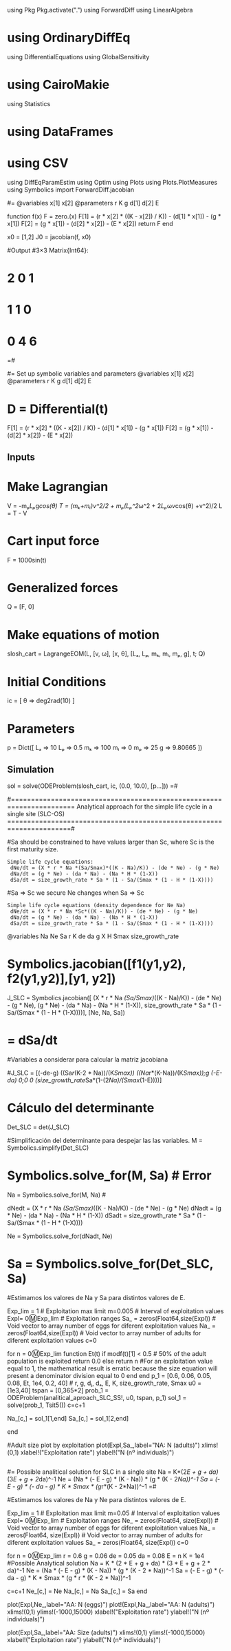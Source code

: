 using Pkg
Pkg.activate(".")
using ForwardDiff
using LinearAlgebra
# using OrdinaryDiffEq
using DifferentialEquations
using GlobalSensitivity
# using CairoMakie
using Statistics
# using DataFrames
# using CSV
using DiffEqParamEstim
using Optim
using Plots
using Plots.PlotMeasures
using Symbolics
import ForwardDiff.jacobian

#=
@variables x[1] x[2]
@parameters r K g d[1] d[2] E

function f(x)
    F = zero.(x)
    F[1]  = (r * x[2] * ((K - x[2]) / K)) - (d[1] * x[1]) - (g * x[1])
    F[2]  = (g * x[1]) - (d[2] * x[2]) - (E * x[2])
    return F
end

x0 = [1,2]
J0 = jacobian(f, x0)

#Output
#3×3 Matrix{Int64}:
# 2  0  1
# 1  1  0
# 0  4  6

=#


#= Set up symbolic variables and parameters
@variables x[1] x[2]
@parameters r K g d[1] d[2] E

# D = Differential(t)
F[1]  = (r * x[2] * ((K - x[2]) / K)) - (d[1] * x[1]) - (g * x[1])
F[2]  = (g * x[1]) - (d[2] * x[2]) - (E * x[2])


  ## Inputs
# Make Lagrangian
V = -mₚ*Lₚ*g*cos(θ)
T = (mₖ+mₗ)*v^2/2 + mₚ*(Lₚ^2*ω^2 + 2*Lₚ*ω*v*cos(θ) +v^2)/2
L = T - V

# Cart input force
F = 1000sin(t)

# Generalized forces
Q = [F, 0]

# Make equations of motion
slosh_cart = LagrangeEOM(L, [v, ω], [x, θ], [Lₐ, Lₚ, mₖ, mₗ, mₚ, g], t; Q)

# Initial Conditions
ic = [
    θ => deg2rad(10)
]

# Parameters
p = Dict([
    Lₐ => 10
    Lₚ => 0.5
    mₖ => 100
    mₗ => 0
    mₚ => 25
    g => 9.80665
])


## Simulation
sol = solve(ODEProblem(slosh_cart, ic, (0.0, 10.0), [p...]))
=#

#======================================================================
Analytical approach for the simple life cycle in a single site (SLC-OS)
======================================================================#

#Sa should be constrained to have values larger than Sc, where Sc is the first maturity size.
```
Simple life cycle equations:
 dNe/dt = (X * r * Na *(Sa/Smax)*((K - Na)/K)) - (de * Ne) - (g * Ne)
 dNa/dt = (g * Ne) - (da * Na) - (Na * H * (1-X))
 dSa/dt = size_growth_rate * Sa * (1 - Sa/(Smax * (1 - H * (1-X))))
```

#Sa => Sc we secure Ne changes when Sa => Sc 
```
Simple life cycle equations (density dependence for Ne Na)
 dNe/dt = (X * r * Na *Sc*((K - Na)/K)) - (de * Ne) - (g * Ne)
 dNa/dt = (g * Ne) - (da * Na) - (Na * H * (1-X))
 dSa/dt = size_growth_rate * Sa * (1 - Sa/(Smax * (1 - H * (1-X))))
```

@variables Na Ne Sa r K de da g X H Smax size_growth_rate 

# Symbolics.jacobian([f1(y1,y2), f2(y1,y2)],[y1, y2])

J_SLC = Symbolics.jacobian([
 (X * r * Na *(Sa/Smax)*((K - Na)/K)) - (de * Ne) - (g * Ne),
 (g * Ne) - (da * Na) - (Na * H * (1-X)),
 size_growth_rate * Sa * (1 - Sa/(Smax * (1 - H * (1-X))))], [Ne, Na, Sa])
 # = dSa/dt
#Variables a considerar para calcular la matriz jacobiana  


#J_SLC = [(-de-g) ((Sa*r*(K-2 * Na))/(K*Smax)) ((Na*r*(K-Na))/(K*Smax));g (-E-da) 0;0 0 (size_growth_rate*Sa*(1-(2*Na)/(Smax*(1-E))))]

# Cálculo del determinante
Det_SLC = det(J_SLC)



#Simplificación del determinante para despejar las las variables.
M = Symbolics.simplify(Det_SLC)


# Symbolics.solve_for(M, Sa) # Error

Na = Symbolics.solve_for(M, Na) #

dNedt = (X * r * Na *(Sa/Smax)*((K - Na)/K)) - (de * Ne) - (g * Ne)
dNadt = (g * Ne) - (da * Na) - (Na * H * (1-X))
dSadt = size_growth_rate * Sa * (1 - Sa/(Smax * (1 - H * (1-X))))


Ne = Symbolics.solve_for(dNadt, Ne)

# Sa = Symbolics.solve_for(Det_SLC, Sa)

#Estimamos los valores de Na y Sa para distintos valores de E.

Exp_lim = 1                 # Exploitation max limit 
m=0.005                      # Interval of exploitation values 
Expl= 0:m:Exp_lim           # Exploitation ranges
Sa_ = zeros(Float64,size(Expl)) # Void vector to array number of eggs for diferent exploitation values
Na_ = zeros(Float64,size(Expl)) # Void vector to array number of adults for diferent exploitation values
c=0

for n = 0:m:Exp_lim
  function Et(t)
  if modf(t)[1] < 0.5         # 50% of the adult population is exploited
    return 0.0
  else
    return n                    #For an exploitation value equal to 1, the mathematical result is erratic because the size equation will present a denominator division equal to 0
  end
 end
 p_1 = [0.6, 0.06, 0.05, 0.08, Et, 1e4, 0.2, 40] # r, g, dⱼ, dₐ, E, K, size_growth_rate, Smax
 u0 = [1e3,40]
 tspan = [0,365*2]
 prob_1 = ODEProblem(analitical_aproach_SLC_SS!, u0, tspan, p_1)
 sol_1 = solve(prob_1, Tsit5())
 c=c+1

 Na_[c,] = sol_1[1,end]
 Sa_[c,] = sol_1[2,end]

end

#Adult size plot by exploitation
plot(Expl,Sa_,label="NA: N (adults)")
xlims!(0,1)
xlabel!("Exploitation rate")
ylabel!("N (nº individuals)") 



````````````````````````````````````````````````````

````````````````````````````````````````````````````

#= Possible analitical solution for SLC in a single site
  Na = K*(2*E + g + da)*(3*E + g + 2*da)^-1
  Ne = (Na * (- E - g) * (K - Na)) * (g * (K - 2*Na))^-1
  Sa = (- E - g) * (- da - g) * K * Smax * (g*r*(K - 2*Na))^-1
=#

#Estimamos los valores de Na y Ne para distintos valores de E.

Exp_lim = 1                 # Exploitation max limit 
m=0.05                      # Interval of exploitation values 
Expl= 0:m:Exp_lim           # Exploitation ranges
Ne_ = zeros(Float64, size(Expl)) # Void vector to array number of eggs for diferent exploitation values
Na_ = zeros(Float64, size(Expl)) # Void vector to array number of adults for diferent exploitation values
Sa_ = zeros(Float64, size(Expl))
c=0

for n = 0:m:Exp_lim
r = 0.6
g = 0.06
de = 0.05
da = 0.08 
E = n 
K = 1e4 
#Possible Analytical solution
Na = K * (2 * E + g + da) * (3 * E + g + 2 * da)^-1
Ne = (Na * (- E - g) * (K - Na)) * (g * (K - 2 * Na))^-1
Sa = (- E - g) * (- da - g) * K * Smax * (g * r * (K - 2 * Na))^-1

c=c+1
Ne_[c,] = Ne
Na_[c,] = Na
Sa_[c,] = Sa
end

plot(Expl,Ne_,label="AA: N (eggs)")
plot!(Expl,Na_,label="AA: N (adults)")
xlims!(0,1)
ylims!(-1000,15000)
xlabel!("Exploitation rate")
ylabel!("N (nº individuals)") 

plot(Expl,Sa_,label="AA: Size (adults)")
xlims!(0,1)
ylims!(-1000,15000)
xlabel!("Exploitation rate")
ylabel!("N (nº individuals)") 

